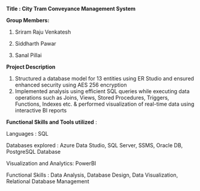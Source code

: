 **Title : City Tram Conveyance Management System**

**Group Members:**

1. Sriram Raju Venkatesh

2. Siddharth Pawar

3. Sanal Pillai


**Project Description**
1. Structured a database model for 13 entities using ER Studio and ensured enhanced security using AES 256 encryption
2. Implemented analysis using efficient SQL queries while executing data operations such as Joins, Views, Stored Procedures, Triggers, Functions, Indexes etc. & performed visualization of real-time data using interactive BI reports

**Functional Skills and Tools utilized** :

Languages : SQL

Databases explored : Azure Data Studio, SQL Server, SSMS, Oracle DB, PostgreSQL Database

Visualization and Analytics: PowerBI

Functional Skills : Data Analysis, Database Design, Data Visualization, Relational Database Management
